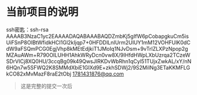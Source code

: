 # 当前项目的说明

ssh密匙：ssh-rsa AAAAB3NzaC1yc2EAAAADAQABAAABAQDZmbKj5gIfW6pCobapgkuCm5isUiFSnP8OIBtWfidkHCI1Gl2kIjqp7+0HFDDlLnIUrm2UIUY1mM12VOHFUlK0dCdW9aFSQmPCG0EgjVhp8kMEtEdjkiT1JMoIq1NJvDsm+9vTrlZLXPzNpop2gMZAuAWm+R790OILUHH1AhkWRyDcn0vw8X/9IHfdHWpLXbUzrqa2TCzeWSDrVICj8XQ0HU/3ccqBg09k49QwsJIRKDvWbRhn1qCyl51TUjxZwkAL/xY/nN6HQn7w5SFWQ2K8SMMdXbiE1GIXd9E+zkhSDWj2/9S2MiINg3ETaKKMFLGkCO82xMvMazF8raE2tObj 1781431876@qq.com

>这是完整的提交一次后
